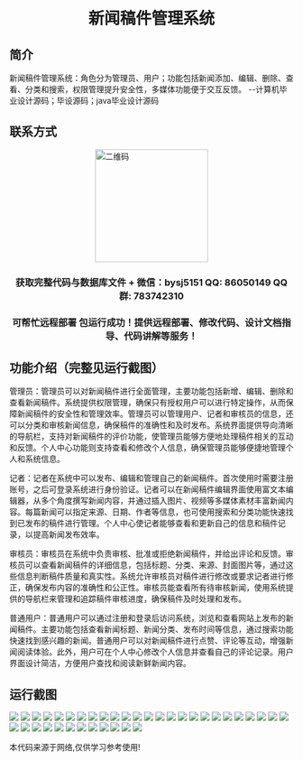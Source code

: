 <p><h1 align="center">新闻稿件管理系统</h1></p>

## 简介
新闻稿件管理系统：角色分为管理员、用户；功能包括新闻添加、编辑、删除、查看、分类和搜索，权限管理提升安全性，多媒体功能便于交互反馈。    --计算机毕业设计源码；毕设源码；java毕业设计源码


## 联系方式
<img src="https://bs-1329754181.cos.ap-shanghai.myqcloud.com/wx.jpg" alt="二维码" style="display: block; margin: 0 auto;" width="200px">
<p><h3 align="center">获取完整代码与数据库文件 + 微信：bysj5151 QQ: 86050149 QQ群: 783742310</h3></p>
<p><h3 align="center">可帮忙远程部署 包运行成功！提供远程部署、修改代码、设计文档指导、代码讲解等服务！</h3></p>

## 功能介绍（完整见运行截图）
管理员：管理员可以对新闻稿件进行全面管理，主要功能包括新增、编辑、删除和查看新闻稿件。系统提供权限管理，确保只有授权用户可以进行特定操作，从而保障新闻稿件的安全性和管理效率。管理员可以管理用户、记者和审核员的信息，还可以分类和审核新闻信息，确保稿件的准确性和及时发布。系统界面提供导向清晰的导航栏，支持对新闻稿件的评价功能，使管理员能够方便地处理稿件相关的互动和反馈。个人中心功能则支持查看和修改个人信息，确保管理员能够便捷地管理个人和系统信息。

记者：记者在系统中可以发布、编辑和管理自己的新闻稿件。首次使用时需要注册账号，之后可登录系统进行身份验证。记者可以在新闻稿件编辑界面使用富文本编辑器，从多个角度撰写新闻内容，并通过插入图片、视频等多媒体素材丰富新闻内容。每篇新闻可以指定来源、日期、作者等信息，也可使用搜索和分类功能快速找到已发布的稿件进行管理。个人中心使记者能够查看和更新自己的信息和稿件记录，以提高新闻发布效率。

审核员：审核员在系统中负责审核、批准或拒绝新闻稿件，并给出评论和反馈。审核员可以查看新闻稿件的详细信息，包括标题、分类、来源、封面图片等，通过这些信息判断稿件质量和真实性。系统允许审核员对稿件进行修改或要求记者进行修正，确保发布内容的准确性和公正性。审核员能查看所有待审核新闻，使用系统提供的导航栏来管理和追踪稿件审核进度，确保稿件及时处理和发布。

普通用户：普通用户可以通过注册和登录后访问系统，浏览和查看网站上发布的新闻稿件。主要功能包括查看新闻标题、新闻分类、发布时间等信息，通过搜索功能快速找到感兴趣的新闻。普通用户可以对新闻稿件进行点赞、评论等互动，增强新闻阅读体验。此外，用户可在个人中心修改个人信息并查看自己的评论记录。用户界面设计简洁，方便用户查找和阅读新鲜新闻内容。


## 运行截图
![](https://bs-1329754181.cos.ap-shanghai.myqcloud.com/spring/NewsManagementSystem1/img/001.jpg)
![](https://bs-1329754181.cos.ap-shanghai.myqcloud.com/spring/NewsManagementSystem1/img/002.jpg)
![](https://bs-1329754181.cos.ap-shanghai.myqcloud.com/spring/NewsManagementSystem1/img/003.jpg)
![](https://bs-1329754181.cos.ap-shanghai.myqcloud.com/spring/NewsManagementSystem1/img/004.jpg)
![](https://bs-1329754181.cos.ap-shanghai.myqcloud.com/spring/NewsManagementSystem1/img/005.jpg)
![](https://bs-1329754181.cos.ap-shanghai.myqcloud.com/spring/NewsManagementSystem1/img/006.jpg)
![](https://bs-1329754181.cos.ap-shanghai.myqcloud.com/spring/NewsManagementSystem1/img/007.jpg)
![](https://bs-1329754181.cos.ap-shanghai.myqcloud.com/spring/NewsManagementSystem1/img/008.jpg)
![](https://bs-1329754181.cos.ap-shanghai.myqcloud.com/spring/NewsManagementSystem1/img/009.jpg)
![](https://bs-1329754181.cos.ap-shanghai.myqcloud.com/spring/NewsManagementSystem1/img/010.jpg)
![](https://bs-1329754181.cos.ap-shanghai.myqcloud.com/spring/NewsManagementSystem1/img/011.jpg)
![](https://bs-1329754181.cos.ap-shanghai.myqcloud.com/spring/NewsManagementSystem1/img/012.jpg)
![](https://bs-1329754181.cos.ap-shanghai.myqcloud.com/spring/NewsManagementSystem1/img/013.jpg)
![](https://bs-1329754181.cos.ap-shanghai.myqcloud.com/spring/NewsManagementSystem1/img/014.jpg)
![](https://bs-1329754181.cos.ap-shanghai.myqcloud.com/spring/NewsManagementSystem1/img/015.jpg)
![](https://bs-1329754181.cos.ap-shanghai.myqcloud.com/spring/NewsManagementSystem1/img/016.jpg)
![](https://bs-1329754181.cos.ap-shanghai.myqcloud.com/spring/NewsManagementSystem1/img/017.jpg)
![](https://bs-1329754181.cos.ap-shanghai.myqcloud.com/spring/NewsManagementSystem1/img/018.jpg)
![](https://bs-1329754181.cos.ap-shanghai.myqcloud.com/spring/NewsManagementSystem1/img/019.jpg)
![](https://bs-1329754181.cos.ap-shanghai.myqcloud.com/spring/NewsManagementSystem1/img/020.jpg)
![](https://bs-1329754181.cos.ap-shanghai.myqcloud.com/spring/NewsManagementSystem1/img/021.jpg)
![](https://bs-1329754181.cos.ap-shanghai.myqcloud.com/spring/NewsManagementSystem1/img/022.jpg)
![](https://bs-1329754181.cos.ap-shanghai.myqcloud.com/spring/NewsManagementSystem1/img/023.jpg)
![](https://bs-1329754181.cos.ap-shanghai.myqcloud.com/spring/NewsManagementSystem1/img/024.jpg)
![](https://bs-1329754181.cos.ap-shanghai.myqcloud.com/spring/NewsManagementSystem1/img/025.jpg)
![](https://bs-1329754181.cos.ap-shanghai.myqcloud.com/spring/NewsManagementSystem1/img/026.jpg)
![](https://bs-1329754181.cos.ap-shanghai.myqcloud.com/spring/NewsManagementSystem1/img/027.jpg)
![](https://bs-1329754181.cos.ap-shanghai.myqcloud.com/spring/NewsManagementSystem1/img/028.jpg)
![](https://bs-1329754181.cos.ap-shanghai.myqcloud.com/spring/NewsManagementSystem1/img/029.jpg)
![](https://bs-1329754181.cos.ap-shanghai.myqcloud.com/spring/NewsManagementSystem1/img/030.jpg)
![](https://bs-1329754181.cos.ap-shanghai.myqcloud.com/spring/NewsManagementSystem1/img/031.jpg)
![](https://bs-1329754181.cos.ap-shanghai.myqcloud.com/spring/NewsManagementSystem1/img/032.jpg)
![](https://bs-1329754181.cos.ap-shanghai.myqcloud.com/spring/NewsManagementSystem1/img/033.jpg)
![](https://bs-1329754181.cos.ap-shanghai.myqcloud.com/spring/NewsManagementSystem1/img/034.jpg)
![](https://bs-1329754181.cos.ap-shanghai.myqcloud.com/spring/NewsManagementSystem1/img/035.jpg)
![](https://bs-1329754181.cos.ap-shanghai.myqcloud.com/spring/NewsManagementSystem1/img/036.jpg)
![](https://bs-1329754181.cos.ap-shanghai.myqcloud.com/spring/NewsManagementSystem1/img/037.jpg)

<p>本代码来源于网络,仅供学习参考使用!</p>
